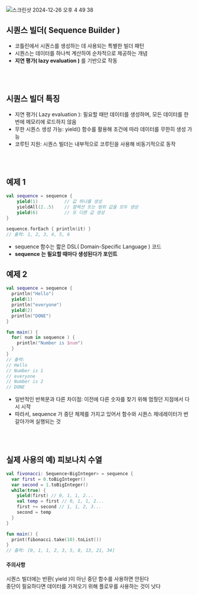 
![스크린샷 2024-12-26 오후 4 49 38](https://github.com/user-attachments/assets/8723b7ed-39f5-4778-9d03-e3600c5c3743)

## 시퀀스 빌더( Sequence Builder )
- 코틀린에서 시퀀스를 생성하는 데 사용되는 특별한 빌더 패턴
- 시퀀스는 데이터를 하나씩 계산하여 순차적으로 제공하는 개념
- **지연 평가( lazy evaluation )** 를 기반으로 작동
</br>
</br>

## 시퀀스 빌더 특징
- 지연 평가( Lazy evaluation ): 필요할 때만 데이터를 생성하며, 모든 데이터를 한 번에 메모리에 로드하지 않음
- 무한 시퀀스 생성 가능: yield() 함수를 활용해 조건에 따라 데이터를 무한히 생성 가능
- 코루틴 지원: 시퀀스 빌더는 내부적으로 코루틴을 사용해 비동기적으로 동작

</br>
</br>

## 예제 1
```kotlin
val sequence = sequence {
    yield(1)          // 값 하나를 생성
    yieldAll(2..5)    // 컬렉션 또는 범위 값을 모두 생성
    yield(6)          // 또 다른 값 생성
}

sequence.forEach { println(it) }
// 출력: 1, 2, 3, 4, 5, 6
```

- sequence 함수는 짧은 DSL( Domain-Specific Language ) 코드
- **sequence 는 필요할 때마다 생성된다가 포인트**

## 예제 2
```kotlin
val sequence = sequence {
  println("Hello")
  yield(1)
  println("everyone")
  yield(2)
  println("DONE")
}

fun main() {
  for( num in sequence ) {
    println("Number is $num")
  }
}
// 출력:
// Hello
// Number is 1
// everyone
// Number is 2
// DONE
```

- 일반적인 반복문과 다른 차이점: 이전에 다른 숫자를 찾기 위해 멈췄던 지점에서 다시 시작
- 따라서, sequence 가 중단 체제를 가지고 있어서 함수와 시퀀스 제네레이터가 번갈아가며 실행되는 것
</br>
</br>

## 실제 사용의 예) 피보나치 수열
```kotlin
val fivonacci: Sequence<BigInteger> = sequence {
  var first = 0.toBigInteger()
  var second = 1.toBigInteger()
  while(true) {
    yield(first) // 0, 1, 1, 2...
    val temp = first // 0, 1, 1, 2...
    first += second // 1, 1, 2, 3...
    second = temp
  }
}

fun main() {
  print(fibonacci.take(10).toList())
}
// 출력: [0, 1, 1, 2, 3, 5, 8, 13, 21, 34]
```

#### 주의사항
시퀀스 빌더에는 반환( yield )이 아닌 중단 함수를 사용하면 안된다     
중단이 필요하다면 데이터를 가져오기 위해 플로우를 사용하는 것이 낫다   

</br>
</br>

